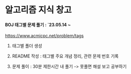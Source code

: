 # 알고리즘 지식 창고
#### BOJ 태그별 문제 풀기 : `23.05.14 ~

https://www.acmicpc.net/problem/tags

1. 태그별 폴더 생성

2. README 작성 : 태그별 주요 개념 정리, 관련 문제 번호 기록
3. 문제 풀이 : 30분 제한시간 내 풀기 -> 못풀면 해설 보고 공부하기
